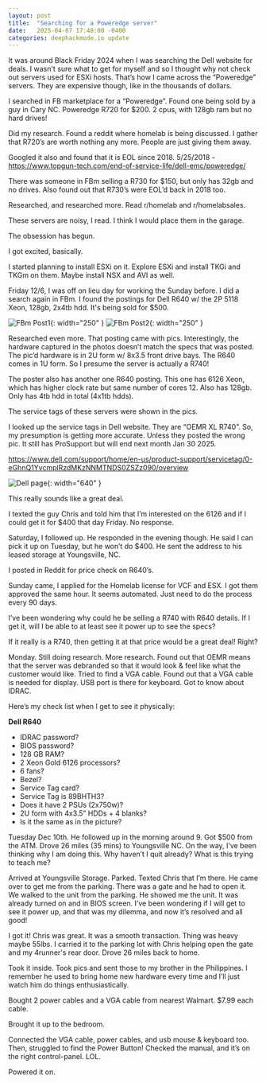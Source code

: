 ```yaml
---
layout: post
title:  "Searching for a Poweredge server"
date:   2025-04-07 17:48:00 -0400
categories: deephackmode.io update
---
```

It was around Black Friday 2024 when I was searching the Dell website for deals.  I wasn't sure what to get for myself and so I thought why not check out servers used for ESXi hosts.  That’s how I came across the “Poweredge” servers.  They are expensive though, like in the thousands of dollars.

I searched in FB marketplace for a “Poweredge”.  Found one being sold by a guy in Cary NC.  Poweredge R720 for $200.  2 cpus, with 128gb ram but no hard drives!  

Did my research.  Found a reddit where homelab is being discussed.  I gather that R720’s are worth nothing any more.  People are just giving them away.  

Googled it also and found that it is EOL since 2018. 5/25/2018 - https://www.topgun-tech.com/end-of-service-life/dell-emc/poweredge/ 

There was someone in FBm selling a R730 for $150, but only has 32gb and no drives.  Also found out that R730’s were EOL’d back in 2018 too.  

Researched, and researched more.  Read r/homelab and r/homelabsales.

These servers are noisy, I read.  I think I would place them in the garage.

The obsession has begun.

I got excited, basically.  

I started planning to install ESXi on it.  Explore ESXi and install TKGi and TKGm on them.  Maybe install NSX and AVI as well.

Friday 12/6, I was off on lieu day for working the Sunday before.  I did a search again in FBm.  I found the postings for Dell R640 w/ the 2P 5118 Xeon, 128gb, 2x4tb hdd.  It's being sold for $500.

![FBm Post1](/assets/images/FBPost1.png "FBm Post1"){: width="250" }   ![FBm Post2](/assets/images/FBpost2.png "FBm Post2"){: width="250" }

Researched even more.  That posting came with pics.  Interestingly, the hardware captured in the photos doesn’t match the specs that was posted.  The pic’d hardware is in 2U form w/ 8x3.5 front drive bays.  The R640 comes in 1U form.  So I presume the server is actually a R740!  

The poster also has another one R640 posting.  This one has 6126 Xeon, which has higher clock rate but same number of cores 12.  Also has 128gb.  Only has 4tb hdd in total (4x1tb hdds).

The service tags of these servers were shown in the pics.

I looked up the service tags in Dell website.  They are “OEMR XL R740”.  So, my presumption is getting more accurate.  Unless they posted the wrong pic.   It still has ProSupport but will end next month Jan 30 2025.

https://www.dell.com/support/home/en-us/product-support/servicetag/0-eGhnQ1YvcmplRzdMKzNNMTNDS0ZSZz090/overview 

![Dell page](/assets/images/Dell-OEMR.png "Dell-OEMR"){: width="640" }

This really sounds like a great deal.

I texted the guy Chris and told him that I’m interested on the 6126 and if I could get it for $400 that day Friday.  No response.

Saturday, I followed up.  He responded in the evening though.  He said I can pick it up on Tuesday, but he won’t do $400.  He sent the address to his leased storage at Youngsville, NC.

I posted in Reddit for price check on R640’s.

Sunday came, I applied for the Homelab license for VCF and ESX.  I got them approved the same hour.  It seems automated.  Just need to do the process every 90 days.

I’ve been wondering why could he be selling a R740 with R640 details.  If I get it, will I be able to at least see it power up to see the specs?

If it really is a R740, then getting it at that price would be a great deal! Right?

Monday.  Still doing research.  More research.  Found out that OEMR means that the server was debranded so that it would look & feel like what the customer would like.  Tried to find a VGA cable.  Found out that a VGA cable is needed for display.  USB port is there for keyboard.  Got to know about IDRAC.

Here’s my check list when I get to see it physically:

**Dell R640**

- IDRAC password?
- BIOS password?
- 128 GB RAM?
- 2 Xeon Gold 6126 processors?
- 6 fans?
- Bezel?
- Service Tag card?
- Service Tag is 89BHTH3?
- Does it have 2 PSUs (2x750w)?
- 2U form with 4x3.5” HDDs + 4 blanks?
- Is it the same as in the picture?

Tuesday Dec 10th.  He followed up in the morning around 9.  Got $500 from the ATM.  Drove 26 miles (35 mins) to Youngsville NC.  On the way, I’ve been thinking why I am doing this.  Why haven’t I quit already?  What is this trying to teach me?

Arrived at Youngsville Storage.  Parked.  Texted Chris that I’m there.  He came over to get me from the parking.  There was a gate and he had to open it.  We walked to the unit from the parking.  He showed me the unit.  It was already turned on and in BIOS screen.  I’ve been wondering if I will get to see it power up, and that was my dilemma, and now it’s resolved and all good!  

I got it!  Chris was great.  It was a smooth transaction.  Thing was heavy maybe 55lbs.  I carried it to the parking lot with Chris helping open the gate and my 4runner's rear door.  Drove 26 miles back to home.

Took it inside.  Took pics and sent those to my brother in the Philippines.  I remember he used to bring home new hardware every time and I’ll just watch him do things enthusiastically.

Bought 2 power cables and a VGA cable from nearest Walmart. $7.99 each cable. 

Brought it up to the bedroom.

Connected the VGA cable, power cables, and usb mouse & keyboard too.  Then, struggled to find the Power Button!  Checked the manual, and it’s on the right control-panel. LOL.

Powered it on.